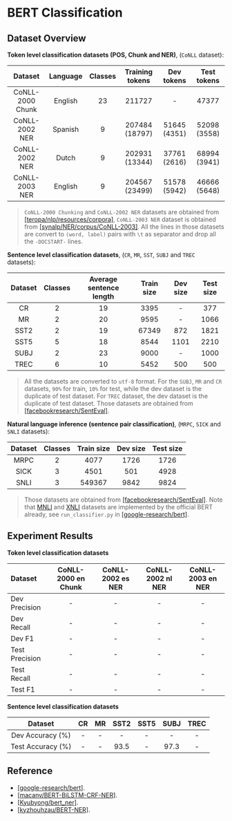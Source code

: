 # BERT Classification

## Dataset Overview

**Token level classification datasets (POS, Chunk and NER)**, (`CoNLL` dataset):

Dataset | Language | Classes | Training tokens | Dev tokens | Test tokens
:---: | :---: | :---: | :---: | :---: | :---:
CoNLL-2000 Chunk | English | 23 | 211727 | - | 47377
CoNLL-2002 NER | Spanish | 9 | 207484 (18797) | 51645 (4351) | 52098 (3558)
CoNLL-2002 NER | Dutch | 9 | 202931 (13344) | 37761 (2616) | 68994 (3941)
CoNLL-2003 NER | English | 9 | 204567 (23499) | 51578 (5942) | 46666 (5648)

> `CoNLL-2000 Chunking` and `CoNLL-2002 NER` datasets are obtained from [[teropa/nlp/resources/corpora]](
https://github.com/teropa/nlp/tree/master/resources/corpora), `CoNLL-2003 NER` dataset is obtained from 
[[synalp/NER/corpus/CoNLL-2003]](https://github.com/synalp/NER/tree/master/corpus/CoNLL-2003). All the lines in those 
datasets are convert to `(word, label)` pairs with `\t` as separator and drop all the `-DOCSTART-` lines.

**Sentence level classification datasets**, (`CR`, `MR`, `SST`, `SUBJ` and `TREC` datasets):

Dataset | Classes | Average sentence length | Train size | Dev size | Test size
:---: | :---: | :---: | :---: | :---: | :---:
CR | 2 | 19 | 3395 | - | 377
MR | 2 | 20 | 9595 | - | 1066
SST2 | 2 | 19 | 67349 | 872 | 1821
SST5 | 5 | 18 | 8544 | 1101 | 2210
SUBJ | 2 | 23 | 9000 | - | 1000
TREC | 6 | 10 | 5452 | 500 | 500

> All the datasets are converted to `utf-8` format. For the `SUBJ`, `MR` and `CR` datasets, `90%` for train, `10%` 
for test, while the dev dataset is the duplicate of test dataset. For `TREC` dataset, the dev dataset is the duplicate 
of test dataset. Those datasets are obtained from [[facebookresearch/SentEval]](
https://github.com/facebookresearch/SentEval).

**Natural language inference (sentence pair classification)**, (`MRPC`, `SICK` and `SNLI` datasets):

Dataset | Classes | Train size | Dev size | Test size
:---: | :---: | :---: | :---: | :---:
MRPC | 2 | 4077 | 1726 | 1726
SICK | 3 | 4501 | 501 | 4928
SNLI | 3 | 549367 | 9842 | 9824

> Those datasets are obtained from [[facebookresearch/SentEval]](https://github.com/facebookresearch/SentEval). Note 
that [MNLI](https://www.nyu.edu/projects/bowman/multinli/) and [XNLI](https://www.nyu.edu/projects/bowman/xnli/) 
datasets are implemented by the official BERT already, see `run_classifier.py` in [[google-research/bert]](
https://github.com/google-research/bert).

## Experiment Results

**Token level classification datasets**

Dataset | CoNLL-2000 en Chunk | CoNLL-2002 es NER | CoNLL-2002 nl NER | CoNLL-2003 en NER
:--- | :---: | :---: | :---: | :---:
Dev Precision | - | - | - | -
Dev Recall | - | - | - | -
Dev F1 | - | - | - | -
Test Precision | - | - | - | -
Test Recall | - | - | - | -
Test F1 | - | - | - | -


**Sentence level classification datasets**

Dataset | CR | MR | SST2 | SST5 | SUBJ | TREC
:---: | :---: | :---: | :---: | :---: | :---: | :---:
Dev Accuracy (%) | - | - | - | - | - | -
Test Accuracy (%) | - | - | 93.5 | - | 97.3 | -

## Reference
- [[google-research/bert]](https://github.com/google-research/bert).
- [[macanv/BERT-BiLSTM-CRF-NER]](https://github.com/macanv/BERT-BiLSTM-CRF-NER).
- [[Kyubyong/bert_ner]](https://github.com/Kyubyong/bert_ner).
- [[kyzhouhzau/BERT-NER]](https://github.com/kyzhouhzau/BERT-NER).
